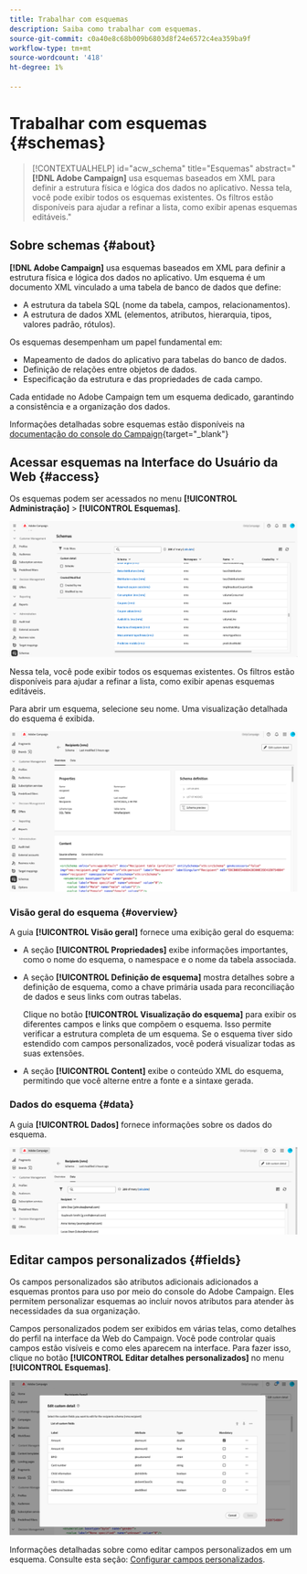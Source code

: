 ```yaml
---
title: Trabalhar com esquemas
description: Saiba como trabalhar com esquemas.
source-git-commit: c0a40e8c68b009b6803d8f24e6572c4ea359ba9f
workflow-type: tm+mt
source-wordcount: '418'
ht-degree: 1%

---
```


# Trabalhar com esquemas {#schemas}

>[!CONTEXTUALHELP]
>id="acw_schema"
>title="Esquemas"
>abstract="**[!DNL Adobe Campaign]** usa esquemas baseados em XML para definir a estrutura física e lógica dos dados no aplicativo. Nessa tela, você pode exibir todos os esquemas existentes. Os filtros estão disponíveis para ajudar a refinar a lista, como exibir apenas esquemas editáveis."

## Sobre schemas {#about}

**[!DNL Adobe Campaign]** usa esquemas baseados em XML para definir a estrutura física e lógica dos dados no aplicativo. Um esquema é um documento XML vinculado a uma tabela de banco de dados que define:

* A estrutura da tabela SQL (nome da tabela, campos, relacionamentos).
* A estrutura de dados XML (elementos, atributos, hierarquia, tipos, valores padrão, rótulos).

Os esquemas desempenham um papel fundamental em:

* Mapeamento de dados do aplicativo para tabelas do banco de dados.
* Definição de relações entre objetos de dados.
* Especificação da estrutura e das propriedades de cada campo.

Cada entidade no Adobe Campaign tem um esquema dedicado, garantindo a consistência e a organização dos dados.

Informações detalhadas sobre esquemas estão disponíveis na [documentação do console do Campaign](https://experienceleague.adobe.com/en/docs/campaign/campaign-v8/developer/shemas-forms/schemas){target="_blank"}

## Acessar esquemas na Interface do Usuário da Web {#access}

Os esquemas podem ser acessados no menu **[!UICONTROL Administração]** > **[!UICONTROL Esquemas]**.

![](assets/schemas-list.png)

Nessa tela, você pode exibir todos os esquemas existentes. Os filtros estão disponíveis para ajudar a refinar a lista, como exibir apenas esquemas editáveis.

Para abrir um esquema, selecione seu nome. Uma visualização detalhada do esquema é exibida.

![](assets/schema-details.png)

### Visão geral do esquema {#overview}

A guia **[!UICONTROL Visão geral]** fornece uma exibição geral do esquema:

* A seção **[!UICONTROL Propriedades]** exibe informações importantes, como o nome do esquema, o namespace e o nome da tabela associada.

* A seção **[!UICONTROL Definição de esquema]** mostra detalhes sobre a definição de esquema, como a chave primária usada para reconciliação de dados e seus links com outras tabelas.

  Clique no botão **[!UICONTROL Visualização do esquema]** para exibir os diferentes campos e links que compõem o esquema. Isso permite verificar a estrutura completa de um esquema. Se o esquema tiver sido estendido com campos personalizados, você poderá visualizar todas as suas extensões.

* A seção **[!UICONTROL Content]** exibe o conteúdo XML do esquema, permitindo que você alterne entre a fonte e a sintaxe gerada.

### Dados do esquema {#data}

A guia **[!UICONTROL Dados]** fornece informações sobre os dados do esquema.

![](assets/schemas-data.png)

## Editar campos personalizados {#fields}

Os campos personalizados são atributos adicionais adicionados a esquemas prontos para uso por meio do console do Adobe Campaign. Eles permitem personalizar esquemas ao incluir novos atributos para atender às necessidades da sua organização.

Campos personalizados podem ser exibidos em várias telas, como detalhes do perfil na interface da Web do Campaign. Você pode controlar quais campos estão visíveis e como eles aparecem na interface. Para fazer isso, clique no botão **[!UICONTROL Editar detalhes personalizados]** no menu **[!UICONTROL Esquemas]**.

![](assets/schemas-custom.png)

Informações detalhadas sobre como editar campos personalizados em um esquema. Consulte esta seção: [Configurar campos personalizados](../administration/custom-fields.md).
